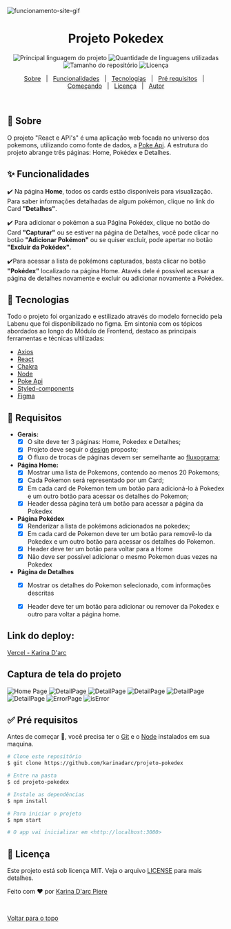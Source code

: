 ![funcionamento-site-gif](./src/assets/gif/projetoPokedex.gif)

<h1 align="center">Projeto Pokedex</h1>

<p align="center">
  <img alt="Principal linguagem do projeto" src="https://img.shields.io/github/languages/top/karinadarc/projeto-pokedex?color=56BEB8">

  <img alt="Quantidade de linguagens utilizadas" src="https://img.shields.io/github/languages/count/karinadarc/projeto-pokedex?color=56BEB8">

  <img alt="Tamanho do repositório" src="https://img.shields.io/github/repo-size/karinadarc/projeto-pokedex?color=56BEB8">

  <img alt="Licença" src="https://img.shields.io/github/license/karinadarc/projeto-pokedex?color=56BEB8">

  <!-- <img alt="Github issues" src="https://img.shields.io/github/issues/karinadarc/projeto-pokedex?color=56BEB8" /> -->

  <!-- <img alt="Github forks" src="https://img.shields.io/github/forks/karinadarc/projeto-pokedex?color=56BEB8" /> -->

  <!-- <img alt="Github stars" src="https://img.shields.io/github/stars/karinadarc/projeto-pokedex?color=56BEB8" /> -->
</p>

<!-- Status -->

<!-- <h4 align="center"> 
	🚧  Projeto Pokedex 🚀 Em construção...  🚧
</h4> 

<hr> -->

<p align="center">
  <a href="#dart-sobre">Sobre</a> &#xa0; | &#xa0; 
  <a href="#sparkles-funcionalidades">Funcionalidades</a> &#xa0; | &#xa0;
  <a href="#rocket-tecnologias">Tecnologias</a> &#xa0; | &#xa0;
  <a href="#white_check_mark-pré-requisitos">Pré requisitos</a> &#xa0; | &#xa0;
  <a href="#checkered_flag-começando">Começando</a> &#xa0; | &#xa0;
  <a href="#memo-licença">Licença</a> &#xa0; | &#xa0;
  <a href="https://github.com/karinadarc" target="_blank">Autor</a>
</p>

<br>

## :dart: Sobre ##

O projeto "React e API's" é uma aplicação web focada no universo dos pokemons, utilizando como fonte de dados, a [Poke Api](https://pokeapi.co/ "Poke Api"). A estrutura do projeto abrange três páginas: Home, Pokédex e Detalhes.




## :sparkles: Funcionalidades ##

:heavy_check_mark: Na página **Home**, todos os cards estão disponíveis para visualização. Para saber informações detalhadas de algum pokémon, clique no link do Card **"Detalhes"**.



:heavy_check_mark: Para adicionar o pokémon a sua Página Pokédex, clique no botão do Card **"Capturar"** ou se estiver na página de Detalhes, você pode clicar no botão **"Adicionar Pokémon"** ou se quiser excluir, pode apertar no botão **"Excluir da Pokédex"**.

:heavy_check_mark:Para acessar a lista de pokémons capturados, basta clicar no botão **"Pokédex"** localizado na página Home. Atavés dele é possível acessar a página de detalhes novamente e excluir ou adicionar novamente a Pokédex.

## :rocket: Tecnologias ##

Todo o projeto foi organizado e estilizado através do modelo fornecido pela Labenu que foi disponibilizado no figma. Em sintonia com os tópicos abordados ao longo do Módulo de Frontend, destaco as principais ferramentas e técnicas ultilizadas:

- [Axios](https://axios-http.com/)
- [React](https://pt-br.reactjs.org/)
- [Chakra](https://chakra-ui.com/docs/components/divider)
- [Node](https://nodejs.org/en/)
- [Poke Api](https://pokeapi.co/ "Poke Api")
- [Styled-components](https://styled-components.com/)
- [Figma](https://www.figma.com/)

## :dart: Requisitos ##
- **Gerais:**
	- [x] O site deve ter 3 páginas: Home, Pokedex e Detalhes;
	- [x] Projeto deve seguir o [design](https://www.figma.com/file/KseyA2Ofghiek2Cy3ZaDre/Poked%C3%A9x?t=AEi3zEmWmarf1FbP-0 "design") proposto;
	- [x] O fluxo de trocas de páginas devem ser semelhante ao [fluxograma](https://www.figma.com/proto/KseyA2Ofghiek2Cy3ZaDre/Poked%C3%A9x?page-id=0%3A1&node-id=2%3A2&viewport=358%2C197%2C0.27&scaling=scale-down&starting-point-node-id=2%3A2 "fluxograma");
- **Página Home:**
	- [x]  Mostrar uma lista de Pokemons, contendo ao menos 20 Pokemons;
	- [x] Cada Pokemon será representado por um Card;
	- [x] Em cada card de Pokemon tem um botão para adicioná-lo à Pokedex e um outro botão para acessar os detalhes do Pokemon;
	- [x] Header dessa página terá um botão para acessar a página da Pokedex
- **Página Pokédex**
	- [x] Renderizar a lista de pokémons adicionados na pokedex;
	- [x] Em cada card de Pokemon deve ter um botão para removê-lo da Pokedex e um outro botão para acessar os detalhes do Pokemon.
	- [x] Header deve ter um botão para voltar para a Home
	- [x] Não deve ser possível adicionar o mesmo Pokemon duas vezes na Pokedex
- **Página de Detalhes**
	- [x] Mostrar os detalhes do Pokemon selecionado, com informações descritas
	- [x] Header deve ter um botão para adicionar ou remover da Pokedex e outro para voltar a página home.



## Link do deploy:
[Vercel - Karina D'arc](https://projeto-react-apis-six-iota.vercel.app/)


## Captura de tela do projeto ##
![Home Page](./src//assets/print/home.png)
![DetailPage](./src//assets/print/detalhes.png)
![DetailPage](./src//assets/print/detailExcluir.png)
![DetailPage](./src//assets/print/detailAdicionar.png)
![DetailPage](./src//assets/print/pokedex.png)
![DetailPage](./src//assets/print/pokedexExcluir.png)
![ErrorPage](./src//assets/print/errorPagee.png)
![isError](./src//assets/print/isError.png)


## :white_check_mark: Pré requisitos ##
Antes de começar :checkered_flag:, você precisa ter o [Git](https://git-scm.com) e o [Node](https://nodejs.org/en/) instalados em sua maquina.

```bash
# Clone este repositório
$ git clone https://github.com/karinadarc/projeto-pokedex

# Entre na pasta
$ cd projeto-pokedex

# Instale as dependências
$ npm install

# Para iniciar o projeto
$ npm start

# O app vai inicializar em <http://localhost:3000>
```

## :memo: Licença ##

Este projeto está sob licença MIT. Veja o arquivo [LICENSE](LICENSE.md) para mais detalhes.


Feito com :heart: por <a href="https://www.linkedin.com/in/karina-darc/" target="_blank">Karina D&#39;arc Piere</a>

&#xa0;

<a href="#top">Voltar para o topo</a>
